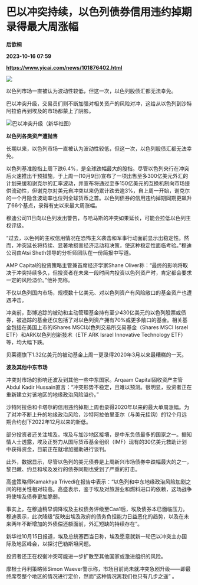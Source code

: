 # 巴以冲突持续，以色列债券信用违约掉期录得最大周涨幅
**后歆桐**

**2023-10-16 07:59**

**https://www.yicai.com/news/101876402.html**

![](https://imgcdn.yicai.com/uppics/slides/2023/10/d56cc6a1ad1ea171724317f03bc6c515.jpg)

以色列市场一直被认为波动性较低，但这一次，以色列股债汇都无法幸免。

巴以冲突升级，交易员们则不断加强对相关资产的风险对冲，这给从以色列到沙特阿拉伯再到埃及的市场都蒙上了阴影。

![巴以冲突升级（新华社图）](https://imgcdn.yicai.com/uppics/images/2023/10/2238c0420385103f42af57cfe42e3c2b.jpg)

**以色列各类资产遭抛售**

长期以来，以色列市场一直被认为波动性较低，但这一次，以色列股债汇都无法幸免。

以色列基准股指上周下跌6.4%，是全球跌幅最大的股指。尽管以色列央行在冲突后火速推出干预措施，于上周一(10月9日)宣布了一项出售至多300亿美元外汇的计划来缓和谢克尔的汇率波动，并宣布将通过至多150亿美元的互换机制向市场提供流动性，但谢克尔对美元自冲突以来仍累计跌去逾3%，自上周一开始，谢克尔的一个月隐含波动率也位列全球货币之首。以色列债券的信用违约掉期同期更飙升了66个基点，录得有史以来最大周涨幅。

穆迪公司11日向以色列发出警告，与哈马斯的冲突如果延长，可能会拉低以色列主权评级。

“过去，以色列的主权信用情况在恐怖主义袭击和军事行动面前显示出稳定性。然而，冲突延长将持续、显著地损害经济活动和决策，使这种稳定性面临考验。”穆迪公司由Atsi Sheth领导的分析师团队在一份简报中写道。

AMP Capital的投资策略主管兼首席经济学家Shane Oliver称：“最终的影响将取决于冲突持续多久，但投资者在未来一段时间内投资以色列资产时，肯定都会要求一定的风险溢价。”他补充称。

不仅以色列国内市场，规模数十亿美元、对以色列资产有风险敞口的基金资产也遭遇冲击。

冲突前，彭博追踪的被动和主动管理基金持有至少430亿美元的以色列股票或债券，被追踪的基金还仅包括了对以色列资产拥有70%或更多敞口的基金。相关基金包括在美国上市的iShares MSCI以色列交易所交易基金（Shares MSCI Israel ETF）和ARK以色列创新技术（ETF ARK Israel Innovative Technology ETF）等，均大幅下跌。

贝莱德旗下1.32亿美元的被动基金上周一更录得2020年3月以来最糟糕的一天。

**波及其他中东市场**

冲突对市场的影响还波及到其他一些中东国家。Arqaam Capital固收资产主管Abdul Kadir Hussain直言：“冲突形势不稳定，且难以预测。很明显，投资者正在重新建立对该地区的地缘政治风险溢价。”

沙特阿拉伯和卡塔尔的信用违约掉期上周也录得2020年以来的最大单周涨幅。为了对冲不断上升的地缘政治风险，沙特阿拉伯里亚尔（与美元挂钩）的12个月远期合约创下2022年12月以来的新低。

部分投资者还关注埃及。埃及与加沙地区接壤，是中东负债最多的国家之一。据知情人士透露，埃及正努力从国际货币基金组织（IMF）现有的30亿美元救助计划中获得资金，目前正在就增加援助进行谈判。

此外，数据显示，尽管以色列的美元债券是上周新兴市场债券中跌幅最大的之一，黎巴嫩、约旦和埃及发行的债券同期也受到了严重的打击。

高盛策略师Kamakhya Trivedi在报告中表示：“以色列和中东地缘政治风险加剧之间的相关性相对较高。高盛表示，鉴于埃及对旅游业和燃料进口的依赖，这场战争将使埃及债券更加脆弱。

事实上，在穆迪稍早调降埃及主权债务评级至Caa1后，埃及债券本已面临压力。穆迪表示，此次降级“反映出埃及政府的债务负担能力日益恶化的趋势，以及在未来两年不断增加的外债偿还额面前，外汇短缺的持续存在”。

新华社10月15日报道，埃及总统塞西当日称，埃及愿意就新一轮巴以冲突主办国际及地区峰会，以探讨巴勒斯坦问题。

投资者还正在权衡冲突可能进一步扩散至其他国家或激进组织的风险。

摩根士丹利策略师Simon Waever警示称，市场目前尚未就冲突急剧升级——即最终席卷整个地区的情况进行定价，然而“这种情况离我们也只有几步之遥” 。